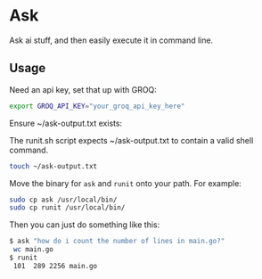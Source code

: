 # Ask

Ask ai stuff, and then easily execute it in command line.

## Usage

Need an api key, set that up with GROQ:

```bash
export GROQ_API_KEY="your_groq_api_key_here"
```

Ensure ~/ask-output.txt exists:

The runit.sh script expects ~/ask-output.txt to contain a valid shell command.

```bash
touch ~/ask-output.txt
```

Move the binary for `ask` and `runit` onto your path. For example:

```bash
sudo cp ask /usr/local/bin/
sudo cp runit /usr/local/bin/
```

Then you can just do something like this:

```bash
$ ask "how do i count the number of lines in main.go?"
 wc main.go
$ runit
 101  289 2256 main.go
```
